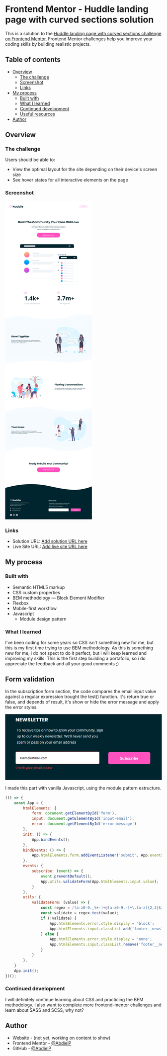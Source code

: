 # Frontend Mentor - Huddle landing page with curved sections solution

This is a solution to the [Huddle landing page with curved sections challenge on Frontend Mentor](https://www.frontendmentor.io/challenges/huddle-landing-page-with-curved-sections-5ca5ecd01e82137ec91a50f2). Frontend Mentor challenges help you improve your coding skills by building realistic projects. 

## Table of contents

- [Overview](#overview)
  - [The challenge](#the-challenge)
  - [Screenshot](#screenshot)
  - [Links](#links)
- [My process](#my-process)
  - [Built with](#built-with)
  - [What I learned](#what-i-learned)
  - [Continued development](#continued-development)
  - [Useful resources](#useful-resources)
- [Author](#author)

## Overview

### The challenge

Users should be able to:

- View the optimal layout for the site depending on their device's screen size
- See hover states for all interactive elements on the page

### Screenshot

![](./captures/desktop.png)

### Links

- Solution URL: [Add solution URL here](https://www.frontendmentor.io/solutions/cssflexbox-bem-methodology-javascript-mobilefirst-workflow-v-trO_L4I)
- Live Site URL: [Add live site URL here](https://abdielp.github.io/curve-landing-page/)

## My process

### Built with

- Semantic HTML5 markup
- CSS custom properties
- BEM methodology — Block Element Modifier
- Flexbox
- Mobile-first workflow
- Javascript
  - Module design pattern

### What I learned

I've been coding for some years so CSS isn't something new for me, but this is my first time trying to use BEM methodology. As this is something new for me, i do not spect to do it perfect, but i will keep learned and improving my skills. 
This is the first step building a portafolio, so i do appreciate the feedback and all your good comments ;)

## Form validation

In the subscription form section, the code compares the email input value against a regular expression trought the test() function. it's return true or false, and depends of result, it's show or hide the error message and apply the error styles.

![](./captures/validation.png)

I made this part with vanilla Javascript, using the module pattern estructure. 

```js
(() => {
    const App = {
        htmlElements: {
            form: document.getElementById('form'),
            input: document.getElementById('input-email'),
            error: document.getElementById('error-message')
        },
        init: () => {
            App.bindEvents();
        },
        bindEvents: () => {
            App.htmlElements.form.addEventListener('submit', App.events.subscribe)
        },
        events: {
            subscribe: (event) => {
                event.preventDefault();
                App.utils.validateForm(App.htmlElements.input.value);
            }
        },
        utils: {
            validateForm: (value) => {
                const regex = /[a-z0-9._%+-]+@[a-z0-9.-]+\.[a-z]{2,3}$/
                const validate = regex.test(value);
                if (!validate) {
                    App.htmlElements.error.style.display = 'block';
                    App.htmlElements.input.classList.add('footer__newsletter__input--error');
                } else {
                    App.htmlElements.error.style.display = 'none';
                    App.htmlElements.input.classList.remove('footer__newsletter__input--error');
                }
            }
        },
    }
    App.init();
})();
```
### Continued development

I will definitely continue learning about CSS and practicing the BEM methodology. I also want to complete more frontend-mentor challenges and learn about SASS and SCSS, why not?

## Author

- Website - (not yet, working on content to show)
- Frontend Mentor - [@AbdielP](https://www.frontendmentor.io/profile/AbdielP)
- GitHub - [@AbdielP](https://github.com/AbdielP)
